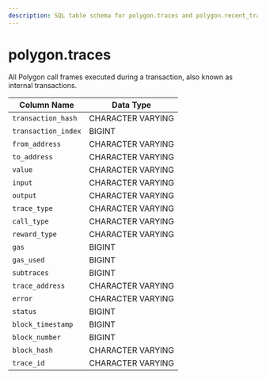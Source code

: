 ```yaml
---
description: SQL table schema for polygon.traces and polygon.recent_traces
---
```


# polygon.traces

All Polygon call frames executed during a transaction, also known as internal transactions.

| Column Name         | Data Type         |
| ------------------- | ----------------- |
| `transaction_hash`  | CHARACTER VARYING |
| `transaction_index` | BIGINT            |
| `from_address`      | CHARACTER VARYING |
| `to_address`        | CHARACTER VARYING |
| `value`             | CHARACTER VARYING |
| `input`             | CHARACTER VARYING |
| `output`            | CHARACTER VARYING |
| `trace_type`        | CHARACTER VARYING |
| `call_type`         | CHARACTER VARYING |
| `reward_type`       | CHARACTER VARYING |
| `gas`               | BIGINT            |
| `gas_used`          | BIGINT            |
| `subtraces`         | BIGINT            |
| `trace_address`     | CHARACTER VARYING |
| `error`             | CHARACTER VARYING |
| `status`            | BIGINT            |
| `block_timestamp`   | BIGINT            |
| `block_number`      | BIGINT            |
| `block_hash`        | CHARACTER VARYING |
| `trace_id`          | CHARACTER VARYING |
